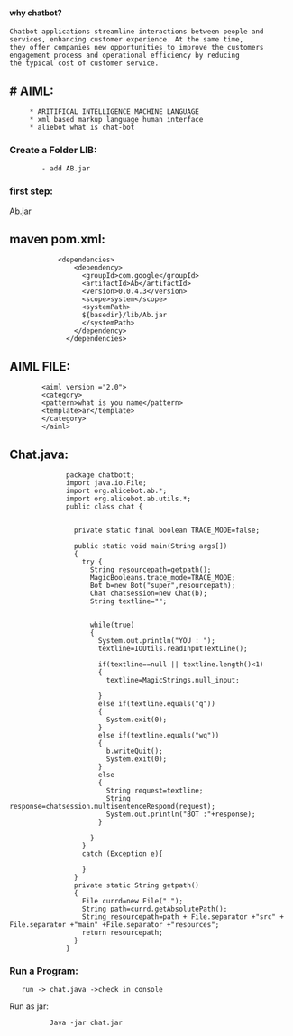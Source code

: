 #### why chatbot?

```
Chatbot applications streamline interactions between people and services, enhancing customer experience. At the same time,
they offer companies new opportunities to improve the customers engagement process and operational efficiency by reducing 
the typical cost of customer service.

```

## # AIML: 

         * ARITIFICAL INTELLIGENCE MACHINE LANGUAGE
         * xml based markup language human interface
         * aliebot what is chat-bot


### Create a Folder LIB:

            - add AB.jar


### first step:

  Ab.jar

## maven pom.xml:

                <dependencies>
                    <dependency>
                      <groupId>com.google</groupId>
                      <artifactId>Ab</artifactId>
                      <version>0.0.4.3</version>
                      <scope>system</scope>
                      <systemPath>
                      ${basedir}/lib/Ab.jar
                      </systemPath>
                    </dependency>
                  </dependencies>

 ## AIML FILE:
 
 
            <aiml version ="2.0">
            <category>
            <pattern>what is you name</pattern>
            <template>ar</template>
            </category>
            </aiml>
            
## Chat.java:

                  package chatbott;
                  import java.io.File;
                  import org.alicebot.ab.*;
                  import org.alicebot.ab.utils.*;
                  public class chat {


                    private static final boolean TRACE_MODE=false;

                    public static void main(String args[])
                    {
                      try {
                        String resourcepath=getpath();
                        MagicBooleans.trace_mode=TRACE_MODE;
                        Bot b=new Bot("super",resourcepath);
                        Chat chatsession=new Chat(b);
                        String textline="";


                        while(true)
                        {
                          System.out.println("YOU : ");
                          textline=IOUtils.readInputTextLine();

                          if(textline==null || textline.length()<1)
                          {
                            textline=MagicStrings.null_input;

                          }
                          else if(textline.equals("q"))
                          {
                            System.exit(0);
                          }
                          else if(textline.equals("wq"))
                          {
                            b.writeQuit();
                            System.exit(0);
                          }
                          else
                          {
                            String request=textline;
                            String response=chatsession.multisentenceRespond(request);
                            System.out.println("BOT :"+response);
                          }

                        }
                      }
                      catch (Exception e){

                      }
                    }
                    private static String getpath()
                    {
                      File currd=new File(".");
                      String path=currd.getAbsolutePath();
                      String resourcepath=path + File.separator +"src" + File.separator +"main" +File.separator +"resources";
                      return resourcepath;
                    }
                  }


### Run a Program:

       run -> chat.java ->check in console


Run as jar:

              Java -jar chat.jar
       
       
       



